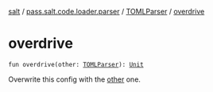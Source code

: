 [salt](../../index.md) / [pass.salt.code.loader.parser](../index.md) / [TOMLParser](index.md) / [overdrive](./overdrive.md)

# overdrive

`fun overdrive(other: `[`TOMLParser`](index.md)`): `[`Unit`](https://kotlinlang.org/api/latest/jvm/stdlib/kotlin/-unit/index.html)

Overwrite this config with the [other](overdrive.md#pass.salt.code.loader.parser.TOMLParser$overdrive(pass.salt.code.loader.parser.TOMLParser)/other) one.

